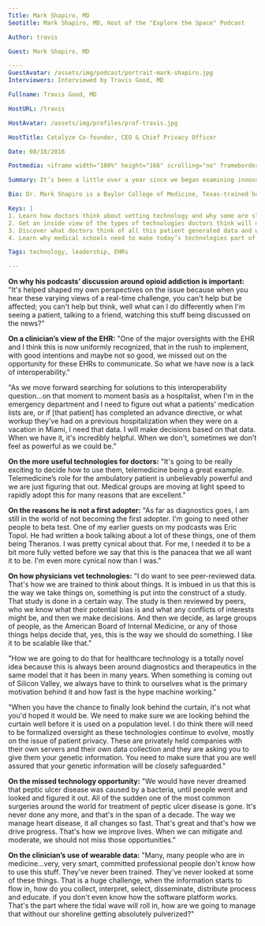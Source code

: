```yaml
---
Title: Mark Shapiro, MD
Seotitle: Mark Shapiro, MD, Host of the "Explore the Space" Podcast

Author: travis

Guest: Mark Shapiro, MD

----
GuestAvatar: /assets/img/podcast/portrait-mark-shapiro.jpg
Interviewers: Interviewed by Travis Good, MD

Fullname: Travis Good, MD

HostURL: /travis

HostAvatar: /assets/img/profiles/prof-travis.jpg

HostTitle: Catalyze Co-founder, CEO & Chief Privacy Officer

Date: 08/18/2016

Postmedia: <iframe width="100%" height="166" scrolling="no" frameborder="no" src="https://w.soundcloud.com/player/?url=https%3A//api.soundcloud.com/tracks/278832274&amp;color=1055ff&amp;auto_play=false&amp;hide_related=false&amp;show_comments=true&amp;show_user=true&amp;show_reposts=false"></iframe>

Summary: It’s been a little over a year since we began examining innovation from all its various aspects. We’ve covered every side, except for the physician side, so in today’s episode, Travis Good, MD gets the practicing physician’s stance on technology and how it is being incorporated into practices, or not. Mark Shapiro, MD, a hospitalist and host of Explore the Space podcast discusses the physician’s part in the development of these technologies and where they could play a more leading role. Additionally, Dr. Shapiro’s shares his favorite guest interviews, helping us to see how healthcare can leverage insights from other industries. Listen to today’s podcast, then pop over to [Explore the Space](https://itunes.apple.com/us/podcast/explore-the-space/id993287419?mt=2) to subscribe and catch a few of Dr. Shapiro’s latest episodes.

Bio: Dr. Mark Shapiro is a Baylor College of Medicine, Texas-trained hospitalist. He practices full-time in California and is also the host of the healthcare podcast "[Explore the Space](https://itunes.apple.com/us/podcast/explore-the-space/id993287419?mt=2)." He uses his podcast format to explore some incredibly exciting topics from how Abraham Lincoln is critical reading for all physicians to how we have much to learn from one of the decorated Navy Seals of all time. In addition to flexing his creative muscles in podcasting, he has also worked as a full-time sports writer.

Keys: |
1. Learn how doctors think about vetting technology and why some are slow to adopt
2. Get an inside view of the types of technologies doctors think will make huge inroads
3. Discover what doctors think of all this patient generated data and whether it is useful or welcome by healthcare organizations
4. Learn why medical schools need to make today’s technologies part of the curriculum to address future needs

Tags: technology, leadership, EHRs

---
```

**On why his podcasts’ discussion around opioid addiction is important:** "It's helped shaped my own perspectives on the issue because when you hear these varying views of a real-time challenge, you can't help but be affected; you can't help but think, well what can I do differently when I'm seeing a patient, talking to a friend, watching this stuff being discussed on the news?"

**On a clinician’s view of the EHR:**  "One of the major oversights with the EHR and I think this is now uniformly recognized, that in the rush to implement, with good intentions and maybe not so good, we missed out on the opportunity for these EHRs to communicate. So what we have now is a lack of interoperability."

"As we move forward searching for solutions to this interoperability question...on that moment to moment basis as a hospitalist, when I'm in the emergency department and I need to figure out what a patients' medication lists are, or if [that patient] has completed an advance directive, or what workup they've had on a previous hospitalization when they were on a vacation in Miami, I need that data. I will make decisions based on that data. When we have it, it's incredibly helpful. When we don't, sometimes we don't feel as powerful as we could be."

**On the more useful technologies for doctors:** "It's going to be really exciting to decide how to use them, telemedicine being a great example. Telemedicine’s role for the ambulatory patient is unbelievably powerful and we are just figuring that out. Medical groups are moving at light speed to rapidly adopt this for many reasons that are excellent."

**On the reasons he is not a first adopter:** "As far as diagnostics goes, I am still in the world of not becoming the first adopter. I'm going to need other people to beta test. One of my earlier guests on my podcasts was Eric Topol. He had written a book talking about a lot of these things, one of them being Theranos. I was pretty cynical about that. For me, I needed it to be a bit more fully vetted before we say that this is the panacea that we all want it to be. I'm even more cynical now than I was."

**On how physicians vet technologies:** "I do want to see peer-reviewed data. That's how we are trained to think about things. It is imbued in us that this is the way we take things on, something is put into the construct of a study. That study is done in a certain way. The study is then reviewed by peers, who we know what their potential bias is and what any conflicts of interests might be, and then we make decisions. And then we decide, as large groups of people, as the American Board of Internal Medicine, or any of those things helps decide that, yes, this is the way we should do something. I like it to be scalable like that."

"How we are going to do that for healthcare technology is a totally novel idea because this is always been around diagnostics and therapeutics in the same model that it has been in many years. When something is coming out of Silicon Valley, we always have to think to ourselves what is the primary motivation behind it and how fast is the hype machine working."

"When you have the chance to finally look behind the curtain, it's not what you'd hoped it would be. We need to make sure we are looking behind the curtain well before it is used on a population level. I do think there will need to be formalized oversight as these technologies continue to evolve, mostly on the issue of patient privacy. These are privately held companies with their own servers and their own data collection and they are asking you to give them your genetic information. You need to make sure that you are well assured that your genetic information will be closely safeguarded."

**On the missed technology opportunity:** "We would have never dreamed that peptic ulcer disease was caused by a bacteria, until people went and looked and figured it out. All of the sudden one of the most common surgeries around the world for treatment of peptic ulcer disease is gone. It's never done any more, and that's in the span of a decade. The way we manage heart disease, it all changes so fast. That's great and that's how we drive progress. That's how we improve lives. When we can mitigate and moderate, we should not miss those opportunities."

**On the clinician’s use of wearable data:** "Many, many people who are in medicine...very, very smart, committed professional people don't know how to use this stuff. They've never been trained. They've never looked at some of these things. That is a huge challenge, when the information starts to flow in, how do you collect, interpret, select, disseminate, distribute process and educate. if you don't even know how the software platform works. That's the part where the tidal wave will roll in, how are we going to manage that without our shoreline getting absolutely pulverized?"
